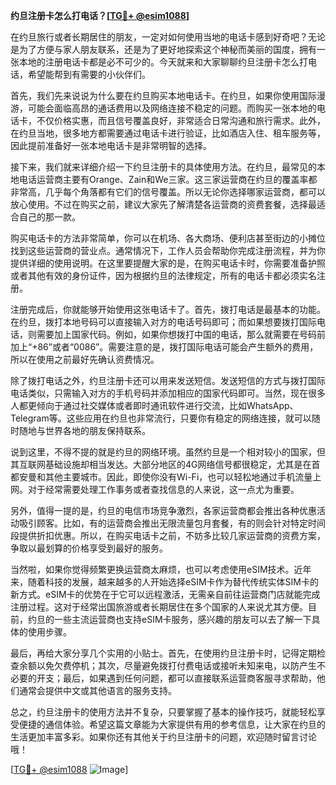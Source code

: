 **约旦注册卡怎么打电话？[[TG💪+ @esim1088](https://t.me/s/esim1088)]**

在约旦旅行或者长期居住的朋友，一定对如何使用当地的电话卡感到好奇吧？无论是为了方便与家人朋友联系，还是为了更好地探索这个神秘而美丽的国度，拥有一张本地的注册电话卡都是必不可少的。今天就来和大家聊聊约旦注册卡怎么打电话，希望能帮到有需要的小伙伴们。

首先，我们先来说说为什么要在约旦购买本地电话卡。在约旦，如果你使用国际漫游，可能会面临高昂的通话费用以及网络连接不稳定的问题。而购买一张本地的电话卡，不仅价格实惠，而且信号覆盖良好，非常适合日常沟通和旅行需求。此外，在约旦当地，很多地方都需要通过电话卡进行验证，比如酒店入住、租车服务等，因此提前准备好一张本地电话卡是非常明智的选择。

接下来，我们就来详细介绍一下约旦注册卡的具体使用方法。在约旦，最常见的本地电话运营商主要有Orange、Zain和We三家。这三家运营商在约旦的覆盖率都非常高，几乎每个角落都有它们的信号覆盖。所以无论你选择哪家运营商，都可以放心使用。不过在购买之前，建议大家先了解清楚各运营商的资费套餐，选择最适合自己的那一款。

购买电话卡的方法非常简单，你可以在机场、各大商场、便利店甚至街边的小摊位找到这些运营商的营业点。通常情况下，工作人员会帮助你完成注册流程，并为你提供详细的使用说明。在这里要提醒大家的是，在购买电话卡时，你需要准备护照或者其他有效的身份证件，因为根据约旦的法律规定，所有的电话卡都必须实名注册。

注册完成后，你就能够开始使用这张电话卡了。首先，拨打电话是最基本的功能。在约旦，拨打本地号码可以直接输入对方的电话号码即可；而如果想要拨打国际电话，则需要加上国家代码。例如，如果你想拨打中国的电话，那么就需要在号码前加上“+86”或者“0086”。需要注意的是，拨打国际电话可能会产生额外的费用，所以在使用之前最好先确认资费情况。

除了拨打电话之外，约旦注册卡还可以用来发送短信。发送短信的方式与拨打国际电话类似，只需输入对方的手机号码并添加相应的国家代码即可。当然，现在很多人都更倾向于通过社交媒体或者即时通讯软件进行交流，比如WhatsApp、Telegram等。这些应用在约旦也非常流行，只要你有稳定的网络连接，就可以随时随地与世界各地的朋友保持联系。

说到这里，不得不提的就是约旦的网络环境。虽然约旦是一个相对较小的国家，但其互联网基础设施却相当发达。大部分地区的4G网络信号都很稳定，尤其是在首都安曼和其他主要城市。因此，即使你没有Wi-Fi，也可以轻松地通过手机流量上网。对于经常需要处理工作事务或者查找信息的人来说，这一点尤为重要。

另外，值得一提的是，约旦的电信市场竞争激烈，各家运营商都会推出各种优惠活动吸引顾客。比如，有的运营商会推出无限流量包月套餐，有的则会针对特定时间段提供折扣优惠。所以，在购买电话卡之前，不妨多比较几家运营商的资费方案，争取以最划算的价格享受到最好的服务。

当然啦，如果你觉得频繁更换运营商太麻烦，也可以考虑使用eSIM技术。近年来，随着科技的发展，越来越多的人开始选择eSIM卡作为替代传统实体SIM卡的新方式。eSIM卡的优势在于它可以远程激活，无需亲自前往运营商门店就能完成注册过程。这对于经常出国旅游或者长期居住在多个国家的人来说尤其方便。目前，约旦的一些主流运营商也支持eSIM卡服务，感兴趣的朋友可以去了解一下具体的使用步骤。

最后，再给大家分享几个实用的小贴士。首先，在使用约旦注册卡时，记得定期检查余额以免欠费停机；其次，尽量避免拨打付费电话或接听未知来电，以防产生不必要的开支；最后，如果遇到任何问题，都可以直接联系运营商客服寻求帮助，他们通常会提供中文或其他语言的服务支持。

总之，约旦注册卡的使用方法并不复杂，只要掌握了基本的操作技巧，就能轻松享受便捷的通信体验。希望这篇文章能为大家提供有用的参考信息，让大家在约旦的生活更加丰富多彩。如果你还有其他关于约旦注册卡的问题，欢迎随时留言讨论哦！

[[TG💪+ @esim1088](https://t.me/s/esim1088) ![Image](https://i.postimg.cc/4NQfJmqS/Snipaste-2025-05-13-00-14-12.png)]